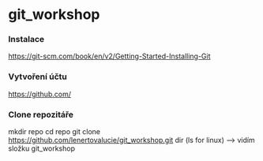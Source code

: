 ﻿# git_workshop

### Instalace 
https://git-scm.com/book/en/v2/Getting-Started-Installing-Git 

### Vytvoření účtu 
https://github.com/  

### Clone repozitáře 
mkdir repo 
cd repo 
git clone https://github.com/lenertovalucie/git_workshop.git 
dir (ls for linux)
--> vidím složku git_workshop 